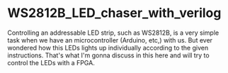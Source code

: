 # WS2812B_LED_chaser_with_verilog
Controlling an addressable LED strip, such as WS2812B, is a very simple task when we have an microcontroller (Arduino, etc,) with us. But ever wondered how this LEDs lights up individually according to the given instructions. That's what I'm gonna discuss in this here and will try to control the LEDs with a FPGA.
